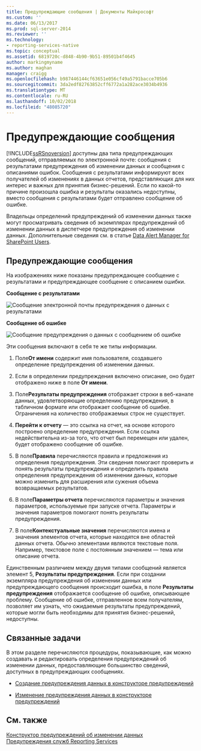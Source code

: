 ```yaml
---
title: Предупреждающие сообщения | Документы Майкрософт
ms.custom: ''
ms.date: 06/13/2017
ms.prod: sql-server-2014
ms.reviewer: ''
ms.technology:
- reporting-services-native
ms.topic: conceptual
ms.assetid: 6819720c-d848-4b90-9b51-89501b4f4645
author: markingmyname
ms.author: maghan
manager: craigg
ms.openlocfilehash: b987446144cf63651e056cf49a5791bacce705b6
ms.sourcegitcommit: 3da2edf82763852cff6772a1a282ace3034b4936
ms.translationtype: MT
ms.contentlocale: ru-RU
ms.lasthandoff: 10/02/2018
ms.locfileid: "48085720"
---
```

# <a name="data-alert-messages"></a>Предупреждающие сообщения
  [!INCLUDE[ssRSnoversion](../includes/ssrsnoversion-md.md)] доступны два типа предупреждающих сообщений, отправляемых по электронной почте: сообщения с результатами предупреждения об изменении данных и сообщения с описаниями ошибок. Сообщения с результатами информируют всех получателей об изменениях в данных отчетов, представляющих для них интерес и важных для принятия бизнес-решений. Если по какой-то причине произошла ошибка и результаты оказались недоступны, вместо сообщения с результатами будет отправлено сообщение об ошибке.  
  
 Владельцы определений предупреждений об изменении данных также могут просматривать сведения об экземплярах предупреждений об изменении данных в диспетчере предупреждения об изменении данных. Дополнительные сведения см. в статье [Data Alert Manager for SharePoint Users](../../2014/reporting-services/data-alert-manager-for-sharepoint-users.md).  
  
##  <a name="DataAlertMessages"></a> Предупреждающие сообщения  
 На изображениях ниже показаны предупреждающее сообщение с результатами и предупреждающее сообщение с описанием ошибки.  
  
 **Сообщение с результатами**  
  
 ![Сообщение электронной почты предупреждения о данных с результатами](media/rs-alertmessageresults.gif "Сообщение электронной почты предупреждения о данных с результатами")  
  
 **Сообщение об ошибке**  
  
 ![Сообщение предупреждения о данных с сообщением об ошибке](media/rs-alertmessageerrror.gif "Сообщение предупреждения о данных с сообщением об ошибке")  
  
 Эти сообщения включают в себя те же типы информации.  
  
1.  Поле**От имени** содержит имя пользователя, создавшего определение предупреждения об изменении данных.  
  
2.  Если в определении предупреждения включено описание, оно будет отображено ниже в поле **От имени**.  
  
3.  Поле**Результаты предупреждения** отображает строки в веб-канале данных, удовлетворяющие определению предупреждения, в табличном формате или отображает сообщение об ошибке. Ограничения на количество отображаемых строк не существует.  
  
4.  **Перейти к отчету** — это ссылка на отчет, на основе которого построено определение предупреждения. Если ссылка недействительна из-за того, что отчет был перемещен или удален, будет отображено сообщение об ошибке.  
  
5.  В поле**Правила** перечисляются правила и предложения из определения предупреждения. Эти сведения помогают проверить и понять результаты предупреждения и определить правила определения предупреждения об изменении данных, которые можно изменить для расширения или сужения объема возвращаемых результатов.  
  
6.  В поле**Параметры отчета** перечисляются параметры и значения параметров, используемые при запуске отчета. Параметры и значения параметров помогают понять результаты предупреждения.  
  
7.  В поле**Контекстуальные значения** перечисляются имена и значения элементов отчета, которые находятся вне областей данных отчета. Обычно элементами являются текстовые поля. Например, текстовое поле с постоянным значением — тема или описание отчета.  
  
 Единственным различием между двумя типами сообщений является элемент 5, **Результаты предупреждения**. Если при создании экземпляра предупреждения об изменении данных или предупреждающего сообщения происходит ошибка, в поле **Результаты предупреждения** отображается сообщение об ошибке, описывающее проблему. Сообщение об ошибке, отправленное всем получателям, позволяет им узнать, что ожидаемые результаты предупреждений, которые могли быть необходимы для принятия бизнес-решений, недоступны.  
  
 
  
##  <a name="HowTo"></a> Связанные задачи  
 В этом разделе перечисляются процедуры, показывающие, как можно создавать и редактировать определения предупреждений об изменении данных, предоставляющие большинство сведений, доступных в предупреждающих сообщениях.  
  
-   [Создание предупреждения данных в конструкторе предупреждений](create-a-data-alert-in-data-alert-designer.md)  
  
-   [Изменение предупреждения данных в конструкторе предупреждений](edit-a-data-alert-in-alert-designer.md)  
  

  
## <a name="see-also"></a>См. также  
 [Конструктор предупреждений об изменении данных](../../2014/reporting-services/data-alert-designer.md)   
 [Предупреждения служб Reporting Services](../ssms/agent/alerts.md)  
  
  

